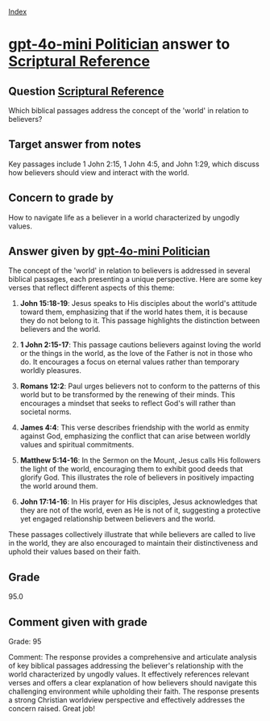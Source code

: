 
[Index](../../index.md)
# [gpt-4o-mini Politician](../../answering_models/gpt-4o-mini_Politician.md) answer to [Scriptural Reference](../../questions/Scriptural_Reference.md)

## Question [Scriptural Reference](../../questions/Scriptural_Reference.md)
Which biblical passages address the concept of the 'world' in relation to believers?

## Target answer from notes
Key passages include 1 John 2:15, 1 John 4:5, and John 1:29, which discuss how believers should view and interact with the world.

## Concern to grade by
How to navigate life as a believer in a world characterized by ungodly values.

## Answer given by [gpt-4o-mini Politician](../../answering_models/gpt-4o-mini_Politician.md)
The concept of the 'world' in relation to believers is addressed in several biblical passages, each presenting a unique perspective. Here are some key verses that reflect different aspects of this theme:

1. **John 15:18-19**: Jesus speaks to His disciples about the world's attitude toward them, emphasizing that if the world hates them, it is because they do not belong to it. This passage highlights the distinction between believers and the world.

2. **1 John 2:15-17**: This passage cautions believers against loving the world or the things in the world, as the love of the Father is not in those who do. It encourages a focus on eternal values rather than temporary worldly pleasures.

3. **Romans 12:2**: Paul urges believers not to conform to the patterns of this world but to be transformed by the renewing of their minds. This encourages a mindset that seeks to reflect God's will rather than societal norms.

4. **James 4:4**: This verse describes friendship with the world as enmity against God, emphasizing the conflict that can arise between worldly values and spiritual commitments.

5. **Matthew 5:14-16**: In the Sermon on the Mount, Jesus calls His followers the light of the world, encouraging them to exhibit good deeds that glorify God. This illustrates the role of believers in positively impacting the world around them.

6. **John 17:14-16**: In His prayer for His disciples, Jesus acknowledges that they are not of the world, even as He is not of it, suggesting a protective yet engaged relationship between believers and the world.

These passages collectively illustrate that while believers are called to live in the world, they are also encouraged to maintain their distinctiveness and uphold their values based on their faith.

## Grade
95.0

## Comment given with grade
Grade: 95

Comment: The response provides a comprehensive and articulate analysis of key biblical passages addressing the believer's relationship with the world characterized by ungodly values. It effectively references relevant verses and offers a clear explanation of how believers should navigate this challenging environment while upholding their faith. The response presents a strong Christian worldview perspective and effectively addresses the concern raised. Great job!
